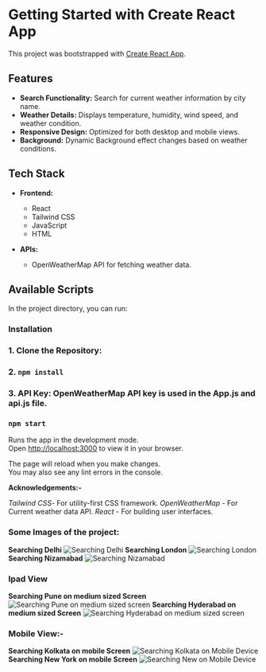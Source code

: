 # Getting Started with Create React App

This project was bootstrapped with [Create React App](https://github.com/facebook/create-react-app).

## Features

- **Search Functionality:**  Search for current weather information by city name.
- **Weather Details:** Displays temperature, humidity, wind speed, and weather condition.
- **Responsive Design:** Optimized for both desktop and mobile views.
- **Background:** Dynamic Background effect changes based on weather conditions.

## Tech Stack

- **Frontend:**
  - React
  - Tailwind CSS
  - JavaScript
  - HTML

- **APIs:**
  - OpenWeatherMap API for fetching weather data.


## Available Scripts

In the project directory, you can run:

### Installation
### 1. **Clone the Repository:**

### 2. `npm install`

### 3. **API Key:** OpenWeatherMap API key is used in the **App.js** and   **api.js** file.
    
### `npm start`

Runs the app in the development mode.\
Open [http://localhost:3000](http://localhost:3000) to view it in your browser.

The page will reload when you make changes.\
You may also see any lint errors in the console.

**Acknowledgements:-**

*Tailwind CSS*- For utility-first CSS framework.
*OpenWeatherMap* - For Current weather data API.
*React* - For building user interfaces.

### Some Images of the project:
**Searching Delhi**
![Searching Delhi](image.png)
**Searching London**
![Searching London](image-1.png)
**Searching Nizamabad**
![Searching Nizamabad](image-2.png)

### Ipad View
**Searching Pune on medium sized Screen**
![Searching Pune on medium sized screen](image-3.png)
**Searching Hyderabad on medium sized Screen**
![Searching Hyderabad on medium sized screen](image-4.png)

### Mobile View:-
**Searching Kolkata on mobile Screen**
![Searching Kolkata on Mobile Device](image-5.png)
**Searching New York on mobile Screen**
![Searching New on Mobile Device](image-6.png)
